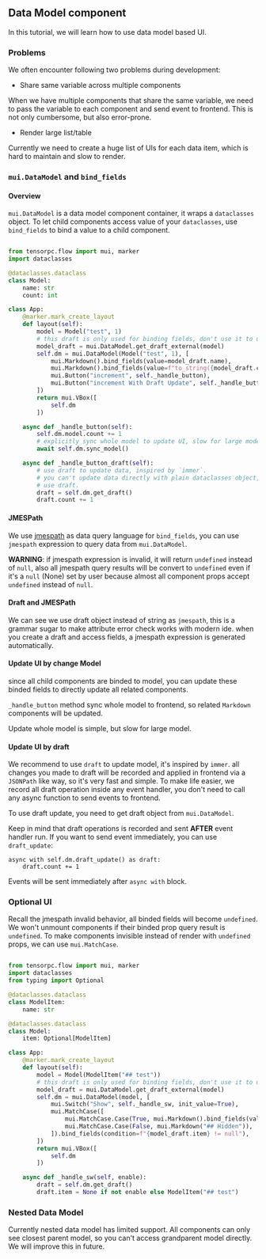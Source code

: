 ## Data Model component

In this tutorial, we will learn how to use data model based UI. 

### Problems

We often encounter following two problems during development:

* Share same variable across multiple components

When we have multiple components that share the same variable, we need to pass the variable to each component and send event to frontend. This is not only cumbersome, but also error-prone.

* Render large list/table 

Currently we need to create a huge list of UIs for each data item, which is hard to maintain and slow to render.


### `mui.DataModel` and `bind_fields`

#### Overview

`mui.DataModel` is a data model component container, it wraps a `dataclasses` object. To let child components access value of your `dataclasses`, use `bind_fields` to bind a value to a child component.

```Python

from tensorpc.flow import mui, marker
import dataclasses

@dataclasses.dataclass
class Model:
    name: str 
    count: int 

class App:
    @marker.mark_create_layout
    def layout(self):
        model = Model("test", 1)
        # this draft is only used for binding fields, don't use it to update values
        model_draft = mui.DataModel.get_draft_external(model)
        self.dm = mui.DataModel(Model("test", 1), [
            mui.Markdown().bind_fields(value=model_draft.name),
            mui.Markdown().bind_fields(value=f"to_string({model_draft.count})"),
            mui.Button("increment", self._handle_button),
            mui.Button("increment With Draft Update", self._handle_button_draft),
        ])
        return mui.VBox([
            self.dm
        ])

    async def _handle_button(self):
        self.dm.model.count += 1
        # explicitly sync whole model to update UI, slow for large model.
        await self.dm.sync_model()

    async def _handle_button_draft(self):
        # use draft to update data, inspired by `immer`.
        # you can't update data directly with plain dataclasses object, you must
        # use draft.
        draft = self.dm.get_draft()
        draft.count += 1
```

#### JMESPath

We use [jmespath](https://jmespath.org/) as data query language for `bind_fields`, you can use `jmespath` expression to query data from `mui.DataModel`.

**WARNING**: if jmespath expression is invalid, it will return `undefined` instead of `null`, also all jmespath query results will be convert to `undefined` even if it's a `null` (None) set by user because almost all component props accept `undefined` instead of `null`.

#### Draft and JMESPath

We can see we use draft object instead of string as `jmespath`, this is a grammar sugar to make attribute error check works with modern ide. when you create a draft and access fields, a jmespath expression is generated automatically.

#### Update UI by change Model

since all child components are binded to model, you can update these binded fields to directly update all related components.

`_handle_button` method sync whole model to frontend, so related `Markdown` components will be updated.

Update whole model is simple, but slow for large model. 

#### Update UI by draft

We recommend to use `draft` to update model, it's inspired by `immer`. all changes you made to draft will be recorded and applied in frontend via a `JSONPath` like way, so it's very fast and simple. To make life easier, we record all draft operation inside any event handler, you don't need to call any async function to send events to frontend.

To use draft update, you need to get draft object from `mui.DataModel`.

Keep in mind that draft operations is recorded and sent **AFTER** event handler run. If you want to send event immediately, you can use `draft_update`:

```
async with self.dm.draft_update() as draft:
    draft.count += 1
```

Events will be sent immediately after `async with` block.

### Optional UI

Recall the jmespath invalid behavior, all binded fields will become `undefined`. We won't unmount components if their binded prop query result is `undefined`. To make components invisible instead of render with `undefined` props, we can use `mui.MatchCase`.

```Python

from tensorpc.flow import mui, marker
import dataclasses
from typing import Optional

@dataclasses.dataclass
class ModelItem:
    name: str 

@dataclasses.dataclass
class Model:
    item: Optional[ModelItem]

class App:
    @marker.mark_create_layout
    def layout(self):
        model = Model(ModelItem("## test"))
        # this draft is only used for binding fields, don't use it to update values
        model_draft = mui.DataModel.get_draft_external(model)
        self.dm = mui.DataModel(model, [
            mui.Switch("Show", self._handle_sw, init_value=True),
            mui.MatchCase([
                mui.MatchCase.Case(True, mui.Markdown().bind_fields(value="item.name")),
                mui.MatchCase.Case(False, mui.Markdown("## Hidden")),
            ]).bind_fields(condition=f"{model_draft.item} != null"),
        ])
        return mui.VBox([
            self.dm
        ])

    async def _handle_sw(self, enable):
        draft = self.dm.get_draft()
        draft.item = None if not enable else ModelItem("## test")
```


### Nested Data Model

Currently nested data model has limited support. All components can only see closest parent model, so you can't access grandparent model directly. We will improve this in future.